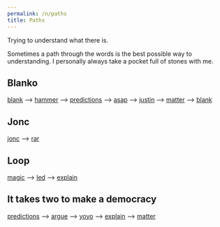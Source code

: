 ```yaml
---
permalink: /n/paths
title: Paths
---
```


Trying to understand what there is.

Sometimes a path through the words is the best possible way to understanding. I personally always take a pocket full of stones with me.

## Blanko

[blank](/w/blank) --> [hammer](/w/hammer) --> [predictions](/w/predictions) --> [asap](/w/asap) --> [justin](/w/justin) --> [matter](/w/matter) --> [blank](/w/blank)

## Jonc

[jonc](/w/jonc) --> [rar](/w/rar)

## Loop

[magic](/w/magic) --> [led](/w/led) --> [explain](/w/explain)

## It takes two to make a democracy

[predictions](/w/predictions) --> [argue](/a/argue) --> [yoyo](/w/yoyo) --> [explain](/w/explain) --> [matter](/w/matter)

